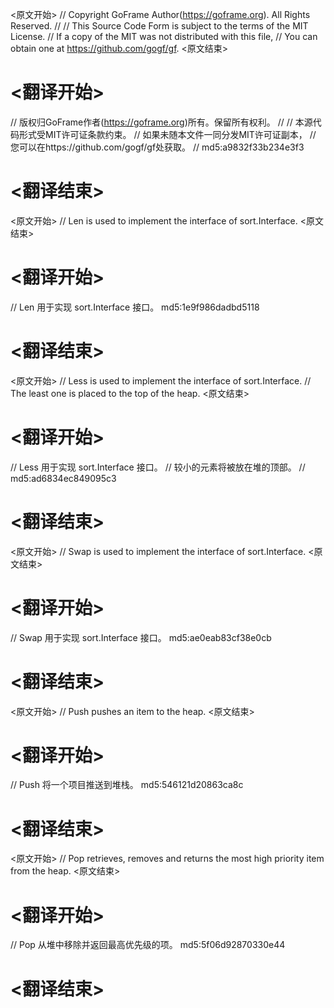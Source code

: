 
<原文开始>
// Copyright GoFrame Author(https://goframe.org). All Rights Reserved.
//
// This Source Code Form is subject to the terms of the MIT License.
// If a copy of the MIT was not distributed with this file,
// You can obtain one at https://github.com/gogf/gf.
<原文结束>

# <翻译开始>
// 版权归GoFrame作者(https://goframe.org)所有。保留所有权利。
//
// 本源代码形式受MIT许可证条款约束。
// 如果未随本文件一同分发MIT许可证副本，
// 您可以在https://github.com/gogf/gf处获取。
// md5:a9832f33b234e3f3
# <翻译结束>


<原文开始>
// Len is used to implement the interface of sort.Interface.
<原文结束>

# <翻译开始>
// Len 用于实现 sort.Interface 接口。 md5:1e9f986dadbd5118
# <翻译结束>


<原文开始>
// Less is used to implement the interface of sort.Interface.
// The least one is placed to the top of the heap.
<原文结束>

# <翻译开始>
// Less 用于实现 sort.Interface 接口。
// 较小的元素将被放在堆的顶部。
// md5:ad6834ec849095c3
# <翻译结束>


<原文开始>
// Swap is used to implement the interface of sort.Interface.
<原文结束>

# <翻译开始>
// Swap 用于实现 sort.Interface 接口。 md5:ae0eab83cf38e0cb
# <翻译结束>


<原文开始>
// Push pushes an item to the heap.
<原文结束>

# <翻译开始>
// Push 将一个项目推送到堆栈。 md5:546121d20863ca8c
# <翻译结束>


<原文开始>
// Pop retrieves, removes and returns the most high priority item from the heap.
<原文结束>

# <翻译开始>
// Pop 从堆中移除并返回最高优先级的项。 md5:5f06d92870330e44
# <翻译结束>

